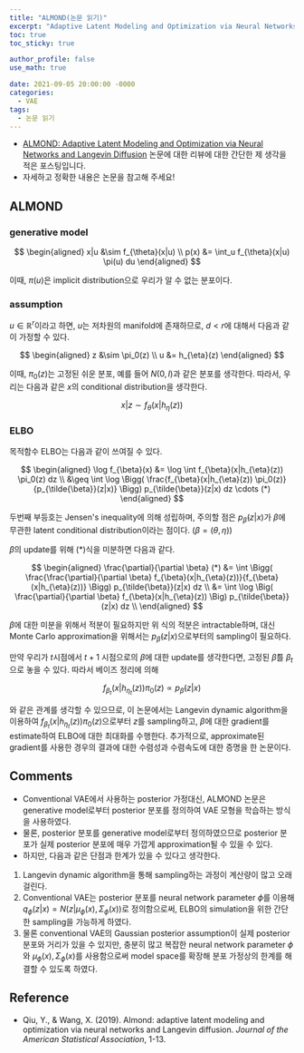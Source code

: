 ```yaml
---
title: "ALMOND(논문 읽기)"
excerpt: "Adaptive Latent Modeling and Optimization via Neural Networks and Langevin Diffusion"
toc: true
toc_sticky: true

author_profile: false
use_math: true

date: 2021-09-05 20:00:00 -0000
categories: 
  - VAE
tags:
  - 논문 읽기
---
```



- [ALMOND: Adaptive Latent Modeling and Optimization via Neural Networks and Langevin Diffusion](https://www.tandfonline.com/doi/full/10.1080/01621459.2019.1691563) 논문에 대한 리뷰에 대한 간단한 제 생각을 적은 포스팅입니다.
- 자세하고 정확한 내용은 논문을 참고해 주세요!

## ALMOND

### generative model 

$$
\begin{aligned} 
x|u &\sim f_{\theta}(x|u) \\
p(x) &= \int_u f_{\theta}(x|u) \pi(u) du 
\end{aligned}
$$

이때, $\pi(u)$은 implicit distribution으로 우리가 알 수 없는 분포이다.

### assumption

$u \in \mathbb{R}^r$이라고 하면, $u$는 저차원의 manifold에 존재하므로, $d < r$에 대해서 다음과 같이 가정할 수 있다.

$$
\begin{aligned} 
z &\sim \pi_0(z) \\
u &= h_{\eta}(z)
\end{aligned}
$$

이때, $\pi_0(z)$는 고정된 쉬운 분포, 예를 들어 $N(0, I)$과  같은 분포를 생각한다. 따라서, 우리는 다음과 같은 $x$의 conditional distribution을 생각한다.

$$x|z \sim f_{\theta}(x|h_{\eta}(z))$$

### ELBO

목적함수 ELBO는 다음과 같이 쓰여질 수 있다.

$$
\begin{aligned} 
\log f_{\beta}(x) &= \log \int f_{\beta}(x|h_{\eta}(z)) \pi_0(z) dz \\
&\geq \int  \log \Bigg( \frac{f_{\beta}(x|h_{\eta}(z)) \pi_0(z)}{p_{\tilde{\beta}}(z|x)} \Bigg) p_{\tilde{\beta}}(z|x) dz \cdots (*)
\end{aligned}
$$

두번째 부등호는 Jensen's inequality에 의해 성립하며, 주의할 점은 $p_{\tilde{\beta}}(z \vert x)$가 $\beta$에 무관한 latent conditional distribution이라는 점이다. ($\beta = (\theta, \eta)$)

$\beta$의 update를 위해 $(*)$식을 미분하면 다음과 같다.

$$
\begin{aligned} 
\frac{\partial}{\partial \beta} (*) &= \int  \Bigg( \frac{\frac{\partial}{\partial \beta} f_{\beta}(x|h_{\eta}(z))}{f_{\beta}(x|h_{\eta}(z))} \Bigg) p_{\tilde{\beta}}(z|x) dz \\
&= \int  \log \Big( \frac{\partial}{\partial \beta} f_{\beta}(x|h_{\eta}(z)) \Big) p_{\tilde{\beta}}(z|x) dz \\
\end{aligned}
$$

$\beta$에 대한 미분을 위해서 적분이 필요하지만 위 식의 적분은 intractable하며, 대신 Monte Carlo approximation을 위해서는 $p_{\tilde{\beta}}(z \vert x)$으로부터의 sampling이 필요하다. 

만약 우리가 $t$시점에서 $t+1$ 시점으로의 $\beta$에 대한 update를 생각한다면, 고정된 $\tilde{\beta}$를 $\beta_{t}$으로 놓을 수 있다. 따라서 베이즈 정리에 의해

$$f_{\beta_t}(x|h_{\eta_t}(z)) \pi_0(z) \propto p_{\tilde{\beta}}(z|x)$$

와 같은 관계를 생각할 수 있으므로, 이 논문에서는 Langevin dynamic algorithm을 이용하여 $f_{\beta_t}(x \vert h_{\eta_t}(z)) \pi_0(z)$으로부터 $z$를 sampling하고, $\beta$에 대한 gradient를 estimate하여 ELBO에 대한 최대화를 수행한다. 추가적으로, approximate된 gradient를 사용한 경우의 결과에 대한 수렴성과 수렴속도에 대한 증명을 한 논문이다.

## Comments

- Conventional VAE에서 사용하는 posterior 가정대신, ALMOND 논문은 generative model로부터 posterior 분포를 정의하여 VAE 모형을 학습하는 방식을 사용하였다.
- 물론, posterior 분포를 generative model로부터 정의하였으므로 posterior 분포가 실제 posterior 분포에 매우 가깝게 approximation될 수 있을 수 있다.
- 하지만, 다음과 같은 단점과 한계가 있을 수 있다고 생각한다.

1. Langevin dynamic algorithm을 통해 sampling하는 과정이 계산량이 많고 오래걸린다.
2. Conventional VAE는 posterior 분포를 neural network parameter $\phi$를 이용해 $q_{\phi}(z \vert x) = N(z \vert \mu_{\phi}(x), \Sigma_{\phi}(x))$로 정의함으로써, ELBO의 simulation을 위한 간단한 sampling을 가능하게 하였다.
3. 물론 conventional VAE의 Gaussian posterior assumption이 실제 posterior 분포와 거리가 있을 수 있지만, 충분히 많고 복잡한 neural network parameter $\phi$와 $\mu_{\phi}(x), \Sigma_{\phi}(x)$를 사용함으로써 model space를 확장해 분포 가정상의 한계를 해결할 수 있도록 하였다.

## Reference 
- Qiu, Y., & Wang, X. (2019). Almond: adaptive latent modeling and optimization via neural networks and Langevin diffusion. _Journal of the American Statistical Association_, 1-13.
<!--stackedit_data:
eyJoaXN0b3J5IjpbLTEyOTgzODQ4NTMsMTUyMTY0MDA2OSw1MD
kzNTA4MDEsLTE4MDk2NzM1MTcsLTg3MDQxMDE3MV19
-->